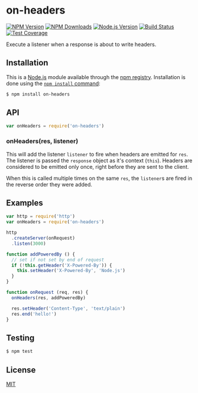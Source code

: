 # on-headers

[![NPM Version][npm-image]][npm-url]
[![NPM Downloads][downloads-image]][downloads-url]
[![Node.js Version][node-version-image]][node-version-url]
[![Build Status][travis-image]][travis-url]
[![Test Coverage][coveralls-image]][coveralls-url]

Execute a listener when a response is about to write headers.

## Installation

This is a [Node.js](https://nodejs.org/en/) module available through the
[npm registry](https://www.npmjs.com/). Installation is done using the
[`npm install` command](https://docs.npmjs.com/getting-started/installing-npm-packages-locally):

```sh
$ npm install on-headers
```

## API

<!-- eslint-disable no-unused-vars -->

```js
var onHeaders = require('on-headers')
```

### onHeaders(res, listener)

This will add the listener `listener` to fire when headers are emitted for `res`.
The listener is passed the `response` object as it's context (`this`). Headers are
considered to be emitted only once, right before they are sent to the client.

When this is called multiple times on the same `res`, the `listener`s are fired
in the reverse order they were added.

## Examples

```js
var http = require('http')
var onHeaders = require('on-headers')

http
  .createServer(onRequest)
  .listen(3000)

function addPoweredBy () {
  // set if not set by end of request
  if (!this.getHeader('X-Powered-By')) {
    this.setHeader('X-Powered-By', 'Node.js')
  }
}

function onRequest (req, res) {
  onHeaders(res, addPoweredBy)

  res.setHeader('Content-Type', 'text/plain')
  res.end('hello!')
}
```

## Testing

```sh
$ npm test
```

## License

[MIT](LICENSE)

[npm-image]: https://img.shields.io/npm/v/on-headers.svg
[npm-url]: https://npmjs.org/package/on-headers
[node-version-image]: https://img.shields.io/node/v/on-headers.svg
[node-version-url]: https://nodejs.org/en/download/
[travis-image]: https://img.shields.io/travis/jshttp/on-headers/master.svg
[travis-url]: https://travis-ci.org/jshttp/on-headers
[coveralls-image]: https://img.shields.io/coveralls/jshttp/on-headers/master.svg
[coveralls-url]: https://coveralls.io/r/jshttp/on-headers?branch=master
[downloads-image]: https://img.shields.io/npm/dm/on-headers.svg
[downloads-url]: https://npmjs.org/package/on-headers
